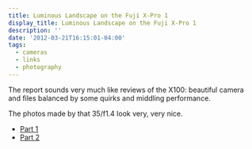```yaml
---
title: Luminous Landscape on the Fuji X-Pro 1
display_title: Luminous Landscape on the Fuji X-Pro 1
description: ''
date: '2012-03-21T16:15:01-04:00'
tags:
  - cameras
  - links
  - photography
---
```

The report sounds very much like reviews of the X100: beautiful camera and files balanced by some quirks and middling performance.

The photos made by that 35/f1.4 look very, very nice.

* [Part 1](http://www.luminous-landscape.com/reviews/cameras/fuji_x_pro1_review.shtml)
* [Part 2](http://www.luminous-landscape.com/reviews/cameras/.shtml)
